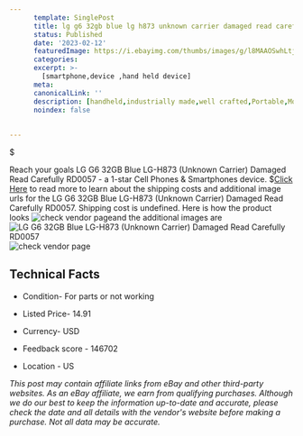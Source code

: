 ```yaml
---
      template: SinglePost
      title: lg g6 32gb blue lg h873 unknown carrier damaged read carefully rd0057
      status: Published
      date: '2023-02-12'
      featuredImage: https://i.ebayimg.com/thumbs/images/g/l8MAAOSwhLtj5srM/s-l225.jpg
      categories: 
      excerpt: >-
        [smartphone,device ,hand held device]
      meta:
      canonicalLink: ''
      description: [handheld,industrially made,well crafted,Portable,Mobile,Compact,Convenient,Lightweight,Maneuverable,Man-portable,Miniature,Carriable,Hand-held,Light,Holdable,Transportable,Mobile device,Pocket-sized,On-the-go,Wireless,Cordless,Compact size,Convenient size, smartphone,device ,hand held device]
      noindex: false
      
        
---
```

$

Reach your goals LG G6 32GB Blue LG-H873 (Unknown Carrier) Damaged Read Carefully RD0057 - a 1-star Cell Phones & Smartphones device.
$[Click Here](https://www.ebay.com/itm/285142050207?hash=item4263ca659f%3Ag%3Al8MAAOSwhLtj5srM&mkevt=1&mkcid=1&mkrid=711-53200-19255-0&campid=%253CePNCampaignId%253E&customid=%253CreferenceId%253E&toolid=10049) to read more to learn about the shipping costs and additional image urls for the LG G6 32GB Blue LG-H873 (Unknown Carrier) Damaged Read Carefully RD0057. Shipping cost is undefined. Here is how the product looks ![check vendor page](https://i.ebayimg.com/thumbs/images/g/l8MAAOSwhLtj5srM/s-l225.jpg)and the additional images are![LG G6 32GB Blue LG-H873 (Unknown Carrier) Damaged Read Carefully RD0057](https://i.ebayimg.com/images/g/l8MAAOSwhLtj5srM/s-l1600.jpg)![check vendor page](https://origin-galleryplus.ebayimg.com/ws/web/285142050207_2_0_1/225x225.jpg,https://origin-galleryplus.ebayimg.com/ws/web/285142050207_3_0_1/225x225.jpg,https://origin-galleryplus.ebayimg.com/ws/web/285142050207_4_0_1/225x225.jpg,https://origin-galleryplus.ebayimg.com/ws/web/285142050207_5_0_1/225x225.jpg,https://origin-galleryplus.ebayimg.com/ws/web/285142050207_6_0_1/225x225.jpg,https://origin-galleryplus.ebayimg.com/ws/web/285142050207_7_0_1/225x225.jpg,https://origin-galleryplus.ebayimg.com/ws/web/285142050207_8_0_1/225x225.jpg)



 ## Technical Facts 



     
      

 - Condition- For parts or not working 


      

 - Listed Price- 14.91 


      

 - Currency- USD 


      

 - Feedback score - 146702 


      

 - Location - US 


      
      

 *_This post may contain affiliate links from eBay and other third-party websites. As an eBay affiliate, we earn from qualifying purchases. Although we do our best to keep the information up-to-date and accurate, please check the date and all details with the vendor's website before making a purchase. Not all data may be accurate._*






